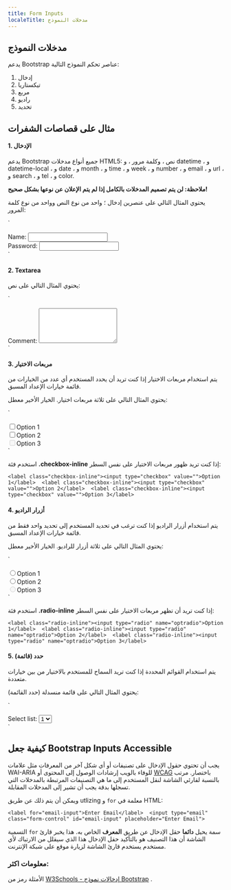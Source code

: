```yaml
---
title: Form Inputs
localeTitle: مدخلات النموذج
---
```

## مدخلات النموذج

يدعم Bootstrap عناصر تحكم النموذج التالية:

1.  إدخال
2.  تيكستاريا
3.  مربع
4.  راديو
5.  تحديد

## مثال على قصاصات الشفرات

#### 1\. الإدخال

يدعم Bootstrap جميع أنواع مدخلات HTML5: نص ، وكلمة مرور ، و datetime ، و datetime-local ، و date ، و month ، و time ، و week ، و number ، و email ، و url ، و search ، و tel ، و color.

**ملاحظة: لن يتم تصميم المدخلات بالكامل إذا لم يتم الإعلان عن نوعها بشكل صحيح!**

يحتوي المثال التالي على عنصرين إدخال ؛ واحد من نوع النص وواحد من نوع كلمة المرور:

 `
<div class="form-group"> 
  <label for="usr">Name:</label> 
  <input type="text" class="form-control" id="usr"> 
 </div> 
 <div class="form-group"> 
  <label for="pwd">Password:</label> 
  <input type="password" class="form-control" id="pwd"> 
 </div> 
` 

#### 2\. Textarea

يحتوي المثال التالي على نص:

 `
<div class="form-group"> 
  <label for="comment">Comment:</label> 
  <textarea class="form-control" rows="5" id="comment"></textarea> 
 </div> 
` 

#### 3\. مربعات الاختيار

يتم استخدام مربعات الاختيار إذا كنت تريد أن يحدد المستخدم أي عدد من الخيارات من قائمة خيارات الإعداد المسبق.

يحتوي المثال التالي على ثلاثة مربعات اختيار. الخيار الأخير معطل:

 `
<div class="checkbox"> 
  <label> 
  <input type="checkbox" value="">Option 1</label> 
 </div> 
 <div class="checkbox"> 
  <label> 
  <input type="checkbox" value="">Option 2</label> 
 </div> 
 <div class="checkbox disabled"> 
  <label> 
  <input type="checkbox" value="" disabled>Option 3</label> 
 </div> 
` 

استخدم فئة **.checkbox-inline** إذا كنت تريد ظهور مربعات الاختيار على نفس السطر:

 `
<label class="checkbox-inline"><input type="checkbox" value="">Option 1</label> 
 <label class="checkbox-inline"><input type="checkbox" value="">Option 2</label> 
 <label class="checkbox-inline"><input type="checkbox" value="">Option 3</label> 
` 

#### 4\. أزرار الراديو

يتم استخدام أزرار الراديو إذا كنت ترغب في تحديد المستخدم إلى تحديد واحد فقط من قائمة خيارات الإعداد المسبق.

يحتوي المثال التالي على ثلاثة أزرار للراديو. الخيار الأخير معطل:

 `
<div class="radio"> 
  <label><input type="radio" name="optradio">Option 1</label> 
 </div> 
 <div class="radio"> 
  <label><input type="radio" name="optradio">Option 2</label> 
 </div> 
 <div class="radio disabled"> 
  <label><input type="radio" name="optradio" disabled>Option 3</label> 
 </div> 
` 

استخدم فئة **.radio-inline** إذا كنت تريد أن تظهر مربعات الاختيار على نفس السطر:

 `
<label class="radio-inline"><input type="radio" name="optradio">Option 1</label> 
 <label class="radio-inline"><input type="radio" name="optradio">Option 2</label> 
 <label class="radio-inline"><input type="radio" name="optradio">Option 3</label> 
` 

#### 5\. حدد (قائمة)

يتم استخدام القوائم المحددة إذا كنت تريد السماح للمستخدم بالاختيار من بين خيارات متعددة.

يحتوي المثال التالي على قائمة منسدلة (حدد القائمة):

 `
<div class="form-group"> 
  <label for="sel1">Select list:</label> 
  <select class="form-control" id="sel1"> 
    <option>1</option> 
    <option>2</option> 
    <option>3</option> 
    <option>4</option> 
  </select> 
 </div> 
` 

## كيفية جعل Bootstrap Inputs Accessible

يجب أن تحتوي حقول الإدخال على تصنيفات أو أي شكل آخر من المعرفات مثل علامات WAI-ARIA للوفاء بالويب إرشادات الوصول إلى المحتوى أو [WCAG](https://www.w3.org/WAI/tutorials/forms/) باختصار. مرتب بالنسبة لقارئي الشاشة لنقل المستخدم إلى ما هي التصنيفات المرتبطة بالمدخلات التي تسجلها بدقة يجب أن تشير إلى المدخلات المقابلة.

ويمكن أن يتم ذلك عن طريق utlizing و `for` معلمة في HTML:

 `
<label for="email-input">Enter Email</label> 
 <input type="email" class="form-control" id="email-input" placeholder="Enter Email"> 
` 

التسمية `for` سمة يحيل **دائما** حقل الإدخال عن طريق **المعرف** الخاص به. هذا يخبر قارئ الشاشة أن هذا التصنيف هو بالتأكيد حقل الإدخال هذا الذي سيقلل من الارتباك لأي مستخدم يستخدم قارئ الشاشة لزيارة موقع على شبكة الإنترنت.

### معلومات اكثر:

الأمثلة رمز من [W3Schools - إدخالات نموذج Bootstrap](https://www.w3schools.com/bootstrap/bootstrap_forms_inputs.asp) .